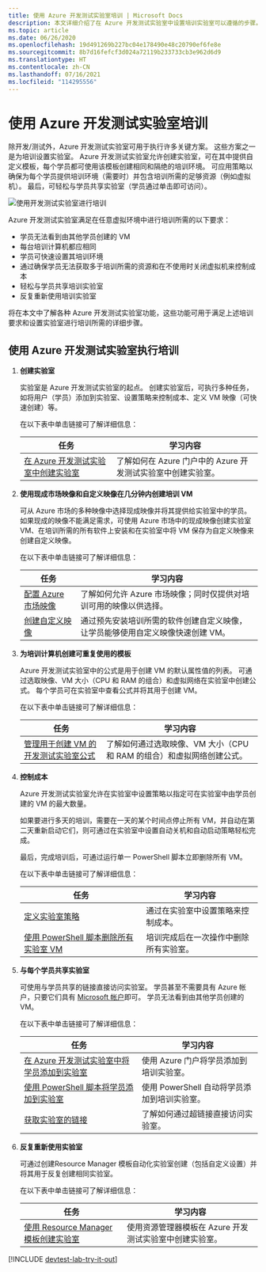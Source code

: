 ```yaml
---
title: 使用 Azure 开发测试实验室培训 | Microsoft Docs
description: 本文详细介绍了在 Azure 开发测试实验室中设置培训实验室可以遵循的步骤。
ms.topic: article
ms.date: 06/26/2020
ms.openlocfilehash: 19d491269b227bc04e178490e48c20790ef6fe8e
ms.sourcegitcommit: 8b7d16fefcf3d024a72119b233733cb3e962d6d9
ms.translationtype: HT
ms.contentlocale: zh-CN
ms.lasthandoff: 07/16/2021
ms.locfileid: "114295556"
---
```

# <a name="use-azure-devtest-labs-for-training"></a>使用 Azure 开发测试实验室培训
除开发/测试外，Azure 开发测试实验室可用于执行许多关键方案。 这些方案之一是为培训设置实验室。 Azure 开发测试实验室允许创建实验室，可在其中提供自定义模板，每个学员都可使用该模板创建相同和隔绝的培训环境。 可应用策略以确保为每个学员提供培训环境（需要时）并包含培训所需的足够资源（例如虚拟机）。 最后，可轻松与学员共享实验室（学员通过单击即可访问）。

![使用开发测试实验室进行培训](./media/devtest-lab-training-lab/devtest-lab-training.png)

Azure 开发测试实验室满足在任意虚拟环境中进行培训所需的以下要求： 

* 学员无法看到由其他学员创建的 VM
* 每台培训计算机都应相同
* 学员可快速设置其培训环境
* 通过确保学员无法获取多于培训所需的资源和在不使用时关闭虚拟机来控制成本
* 轻松与学员共享培训实验室
* 反复重新使用培训实验室

将在本文中了解各种 Azure 开发测试实验室功能，这些功能可用于满足上述培训要求和设置实验室进行培训所需的详细步骤。  

## <a name="implementing-training-with-azure-devtest-labs"></a>使用 Azure 开发测试实验室执行培训
1. **创建实验室** 
   
    实验室是 Azure 开发测试实验室的起点。 创建实验室后，可执行多种任务，如将用户（学员）添加到实验室、设置策略来控制成本、定义 VM 映像（可快速创建）等。   
   
    在以下表中单击链接可了解详细信息：
   
   | 任务 | 学习内容 |
   | --- | --- |
   | [在 Azure 开发测试实验室中创建实验室](devtest-lab-create-lab.md) |了解如何在 Azure 门户中的 Azure 开发测试实验室中创建实验室。 |
2. **使用现成市场映像和自定义映像在几分钟内创建培训 VM** 
   
    可从 Azure 市场的多种映像中选择现成映像并将其提供给实验室中的学员。 如果现成的映像不能满足需求，可使用 Azure 市场中的现成映像创建实验室 VM、在培训所需的所有软件上安装和在实验室中将 VM 保存为自定义映像来创建自定义映像。 
   
    在以下表中单击链接可了解详细信息：
   
   | 任务 | 学习内容 |
   | --- | --- |
   | [配置 Azure 市场映像](devtest-lab-configure-marketplace-images.md) |了解如何允许 Azure 市场映像；同时仅提供对培训可用的映像以供选择。 |
   | [创建自定义映像](devtest-lab-create-template.md) |通过预先安装培训所需的软件创建自定义映像，让学员能够使用自定义映像快速创建 VM。 |
3. **为培训计算机创建可重复使用的模板** 
   
    Azure 开发测试实验室中的公式是用于创建 VM 的默认属性值的列表。 可通过选取映像、VM 大小（CPU 和 RAM 的组合）和虚拟网络在实验室中创建公式。 每个学员可在实验室中查看公式并将其用于创建 VM。 
   
    在以下表中单击链接可了解详细信息：
   
   | 任务 | 学习内容 |
   | --- | --- |
   | [管理用于创建 VM 的开发测试实验室公式](devtest-lab-manage-formulas.md) |了解如何通过选取映像、VM 大小（CPU 和 RAM 的组合）和虚拟网络创建公式。 |
4. **控制成本**
   
    Azure 开发测试实验室允许在实验室中设置策略以指定可在实验室中由学员创建的 VM 的最大数量。 
   
    如果要进行多天的培训，需要在一天的某个时间点停止所有 VM，并自动在第二天重新启动它们，则可通过在实验室中设置自动关机和自动启动策略轻松完成。 
   
    最后，完成培训后，可通过运行单一 PowerShell 脚本立即删除所有 VM。 
   
    在以下表中单击链接可了解详细信息：
   
   | 任务 | 学习内容 |
   | --- | --- |
   | [定义实验室策略](devtest-lab-set-lab-policy.md) |通过在实验室中设置策略来控制成本。 |
   | [使用 PowerShell 脚本删除所有实验室 VM](/azure/devtest-labs/devtest-lab-faq#how-do-i-automate-the-process-of-deleting-all-the-vms-in-my-lab) |培训完成后在一次操作中删除所有实验室。 |
5. **与每个学员共享实验室**
   
    可使用与学员共享的链接直接访问实验室。 学员甚至不需要具有 Azure 帐户，只要它们具有 [Microsoft 帐户](/azure/devtest-labs/devtest-lab-faq#what-is-a-microsoft-account)即可。 学员无法看到由其他学员创建的 VM。  
   
    在以下表中单击链接可了解详细信息：
   
   | 任务 | 学习内容 |
   | --- | --- |
   | [在 Azure 开发测试实验室中将学员添加到实验室](devtest-lab-add-devtest-user.md) |使用 Azure 门户将学员添加到培训实验室。 |
   | [使用 PowerShell 脚本将学员添加到实验室](devtest-lab-add-devtest-user.md#add-an-external-user-to-a-lab-using-powershell) |使用 PowerShell 自动将学员添加到培训实验室。 |
   | [获取实验室的链接](/azure/devtest-labs/devtest-lab-faq#how-do-i-share-a-direct-link-to-my-lab) |了解如何通过超链接直接访问实验室。 |
6. **反复重新使用实验室** 
   
    可通过创建Resource Manager 模板自动化实验室创建（包括自定义设置）并将其用于反复创建相同实验室。 
   
    在以下表中单击链接可了解详细信息：
   
   | 任务 | 学习内容 |
   | --- | --- |
   | [使用 Resource Manager 模板创建实验室](/azure/devtest-labs/devtest-lab-faq#how-do-i-create-a-lab-from-a-resource-manager-template) |使用资源管理器模板在 Azure 开发测试实验室中创建实验室。 |

[!INCLUDE [devtest-lab-try-it-out](../../includes/devtest-lab-try-it-out.md)]